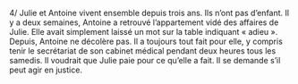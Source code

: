 4/ Julie et Antoine vivent ensemble depuis trois ans. Ils n’ont pas d’enfant. Il y a deux semaines, Antoine a retrouvé l’appartement vidé des affaires de Julie. Elle avait simplement laissé un mot sur la table indiquant « adieu ». Depuis, Antoine ne décolère pas. Il a toujours tout fait pour elle, y compris tenir le secrétariat de son cabinet médical pendant deux heures tous les samedis. Il voudrait que Julie paie pour ce qu’elle a fait. Il se demande s’il peut agir en justice.